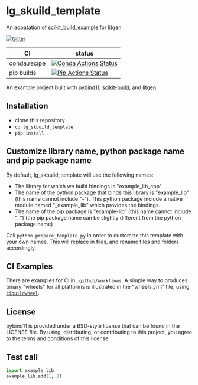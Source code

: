 lg_skuild_template
==============

An adpatation of [scikit_build_example](https://github.com/pybind/scikit_build_example) for [litgen](https://github.com/pthom/litgen)

[![Gitter][gitter-badge]][gitter-link]

|      CI              | status |
|----------------------|--------|
| conda.recipe         | [![Conda Actions Status][actions-conda-badge]][actions-conda-link] |
| pip builds           | [![Pip Actions Status][actions-pip-badge]][actions-pip-link] |



An example project built with [pybind11](https://github.com/pybind/pybind11), 
[scikit-build](https://scikit-build.readthedocs.io/en/latest/), and [litgen](https://github.com/pthom/litgen). 


[gitter-badge]:            https://badges.gitter.im/pybind/Lobby.svg
[gitter-link]:             https://gitter.im/pybind/Lobby
[actions-badge]:           https://github.com/pthom/lg_skbuild_template/workflows/Tests/badge.svg
[actions-conda-link]:      https://github.com/pthom/lg_skbuild_template/actions?query=workflow%3AConda
[actions-conda-badge]:     https://github.com/pthom/lg_skbuild_template/workflows/Conda/badge.svg
[actions-pip-link]:        https://github.com/pthom/lg_skbuild_template/actions?query=workflow%3APip
[actions-pip-badge]:       https://github.com/pthom/lg_skbuild_template/workflows/Pip/badge.svg
[actions-wheels-link]:     https://github.com/pthom/lg_skbuild_template/actions?query=workflow%3AWheels
[actions-wheels-badge]:    https://github.com/pthom/lg_skbuild_template/workflows/Wheels/badge.svg

Installation
------------

- clone this repository
- `cd lg_skbuild_template`
- `pip install .`

Customize library name, python package name and pip package name
------------

By default, lg_skbuild_template will use the following names:
* The library for which we build bindings is "example_lib_cpp"
* The name of the python package that binds this library is "example_lib" (this name cannot include "-").
  This python package include a native module named "_example_lib" which provides the bindings.
* The name of the pip package is "example-lib" (this name cannot include "_")
  (the pip package name can be slightly different from the python package name)

Call `python prepare_template.py` in order to customize this template with your own names. This will replace in files, 
and rename files and folders accordingly.

CI Examples
-----------

There are examples for CI in `.github/workflows`. A simple way to produces
binary "wheels" for all platforms is illustrated in the "wheels.yml" file,
using [`cibuildwheel`][].

License
-------

pybind11 is provided under a BSD-style license that can be found in the LICENSE
file. By using, distributing, or contributing to this project, you agree to the
terms and conditions of this license.

Test call
---------

```python
import example_lib
example_lib.add(1, 2)
```

[`cibuildwheel`]:          https://cibuildwheel.readthedocs.io

